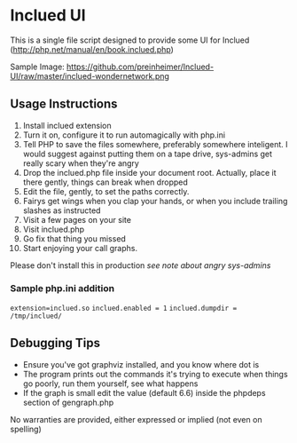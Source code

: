 # Inclued UI

This is a single file script designed to provide some UI for Inclued (http://php.net/manual/en/book.inclued.php)

Sample Image: https://github.com/preinheimer/Inclued-UI/raw/master/inclued-wondernetwork.png

## Usage Instructions

1.  Install inclued extension
2.  Turn it on, configure it to run automagically with php.ini
3.  Tell PHP to save the files somewhere, preferably somewhere inteligent. I would suggest against putting them on a tape drive, sys-admins get really scary when they're angry
4.  Drop the inclued.php file inside your document root. Actually, place it there gently, things can break when dropped
5.  Edit the file, gently, to set the paths correctly.
6.  Fairys get wings when you clap your hands, or when you include trailing slashes as instructed
7.  Visit a few pages on your site
8.  Visit inclued.php
9.  Go fix that thing you missed
10.  Start enjoying your call graphs.

Please don't install this in production *see note about angry sys-admins*

### Sample php.ini addition
`extension=inclued.so`
`inclued.enabled = 1`
`inclued.dumpdir = /tmp/inclued/`


## Debugging Tips

* Ensure you've got graphviz installed, and you know where dot is
* The program prints out the commands it's trying to execute when things go poorly, run them yourself, see what happens
* If the graph is small edit the value (default 6.6) inside the phpdeps section of gengraph.php


No warranties are provided, either expressed or implied (not even on spelling)

